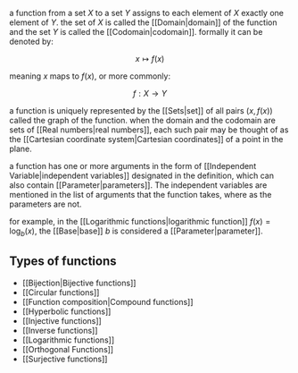a function from a set $X$ to a set $Y$ assigns to each element of $X$ exactly one element of $Y$.
the set of $X$ is called the [[Domain|domain]] of the function and the set $Y$ is called the [[Codomain|codomain]].
formally it can be denoted by:

$$
x\mapsto f(x)
$$

meaning $x$ maps to $f(x)$, or more commonly:

$$
f:X\rightarrow Y
$$

a function is uniquely represented by the [[Sets|set]] of all pairs $(x,f(x))$ called the graph of the function. when the domain and the codomain are sets of [[Real numbers|real numbers]], each such pair may be thought of as the [[Cartesian coordinate system|Cartesian coordinates]] of a point in the plane.

a function has one or more arguments in the form of [[Independent Variable|independent variables]] designated in the definition, which can also contain [[Parameter|parameters]]. The independent variables are mentioned in the list of arguments that the function takes, where as the parameters are not. 

for example, in the [[Logarithmic functions|logarithmic function]] $f(x) = \log_{b}(x)$, the [[Base|base]] $b$ is considered a [[Parameter|parameter]].

## Types of functions

- [[Bijection|Bijective functions]]
- [[Circular functions]]
- [[Function composition|Compound functions]]
- [[Hyperbolic functions]]
- [[Injective functions]]
- [[Inverse functions]]
- [[Logarithmic functions]]
- [[Orthogonal Functions]]
- [[Surjective functions]]